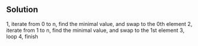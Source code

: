 ## Solution

1, iterate from 0 to n, find the minimal value, and swap to the 0th element
2, iterate from 1 to n, find the minimal value, and swap to the 1st element
3, loop
4, finish